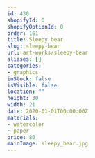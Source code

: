```yaml
---
id: 430
shopifyId: 0
shopifyOptionId: 0
order: 161
title: Sleepy bear
slug: sleepy-bear
url: art-works/sleepy-bear
aliases: []
categories:
- graphics
inStock: false
isVisible: false
location: ""
height: 30
width: 21
date: 2020-01-01T00:00:00Z
materials:
- watercolor
- paper
price: 80
mainImage: sleepy_bear.jpg
---
```

